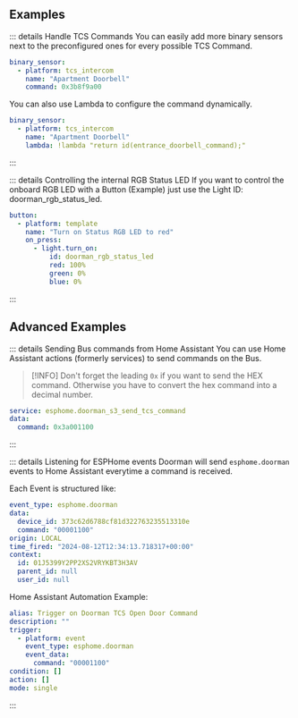 ## Examples

::: details Handle TCS Commands
You can easily add more binary sensors next to the preconfigured ones for every possible TCS Command.
```yaml
binary_sensor:
  - platform: tcs_intercom
    name: "Apartment Doorbell"
    command: 0x3b8f9a00
```

You can also use Lambda to configure the command dynamically.
```yaml
binary_sensor:
  - platform: tcs_intercom
    name: "Apartment Doorbell"
    lambda: !lambda "return id(entrance_doorbell_command);"
```
:::

::: details Controlling the internal RGB Status LED
If you want to control the onboard RGB LED with a Button (Example) just use the Light ID: doorman_rgb_status_led.
```yaml
button:
  - platform: template
    name: "Turn on Status RGB LED to red"
    on_press:
      - light.turn_on:
          id: doorman_rgb_status_led
          red: 100%
          green: 0%
          blue: 0%
```
:::

## Advanced Examples
::: details Sending Bus commands from Home Assistant
You can use Home Assistant actions (formerly services) to send commands on the Bus.
> [!INFO]
> Don't forget the leading `0x` if you want to send the HEX command. Otherwise you have to convert the hex command into a decimal number.

```yaml
service: esphome.doorman_s3_send_tcs_command
data:
  command: 0x3a001100
```
:::


::: details Listening for ESPHome events
Doorman will send `esphome.doorman` events to Home Assistant everytime a command is received.

Each Event is structured like:
```yaml
event_type: esphome.doorman
data:
  device_id: 373c62d6788cf81d322763235513310e
  command: "00001100"
origin: LOCAL
time_fired: "2024-08-12T12:34:13.718317+00:00"
context:
  id: 01J5399Y2PP2XS2VRYKBT3H3AV
  parent_id: null
  user_id: null
```

Home Assistant Automation Example:
```yaml
alias: Trigger on Doorman TCS Open Door Command
description: ""
trigger:
  - platform: event
    event_type: esphome.doorman
    event_data:
      command: "00001100"
condition: []
action: []
mode: single

```
:::